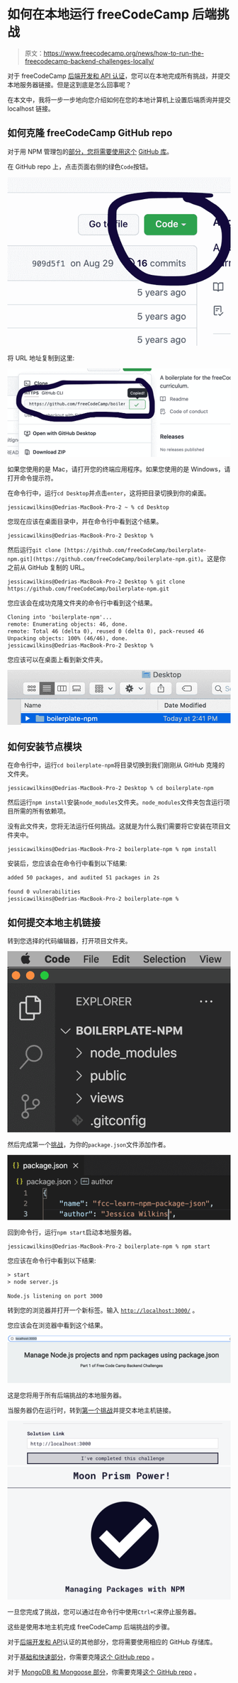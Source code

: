 # 如何在本地运行 freeCodeCamp 后端挑战

> 原文：<https://www.freecodecamp.org/news/how-to-run-the-freecodecamp-backend-challenges-locally/>

对于 freeCodeCamp [后端开发和 API 认证](https://www.freecodecamp.org/learn/back-end-development-and-apis/)，您可以在本地完成所有挑战，并提交本地服务器链接。但是这到底是怎么回事呢？

在本文中，我将一步一步地向您介绍如何在您的本地计算机上设置后端质询并提交 localhost 链接。

## 如何克隆 freeCodeCamp GitHub repo

对于用 NPM 管理包的[部分，您将需要使用这个](https://www.freecodecamp.org/learn/back-end-development-and-apis/#managing-packages-with-npm) [GitHub 库](https://github.com/freeCodeCamp/boilerplate-npm/)。

在 GitHub repo 上，点击页面右侧的绿色`Code`按钮。

![Screen-Shot-2021-11-14-at-2.27.21-PM](img/14e00527183cf685d90cbf40de849777.png)

将 URL 地址复制到这里:

![Screen-Shot-2021-11-14-at-2.28.19-PM](img/5794634ba6113e082083a1edf8262a4a.png)

如果您使用的是 Mac，请打开您的终端应用程序。如果您使用的是 Windows，请打开命令提示符。

在命令行中，运行`cd Desktop`并点击`enter`，这将把目录切换到你的桌面。

```
jessicawilkins@Dedrias-MacBook-Pro-2 ~ % cd Desktop
```

您现在应该在桌面目录中，并在命令行中看到这个结果。

```
jessicawilkins@Dedrias-MacBook-Pro-2 Desktop %
```

然后运行`git clone [https://github.com/freeCodeCamp/boilerplate-npm.git](https://github.com/freeCodeCamp/boilerplate-npm.git)`。这是你之前从 GitHub 复制的 URL。

```
jessicawilkins@Dedrias-MacBook-Pro-2 Desktop % git clone https://github.com/freeCodeCamp/boilerplate-npm.git
```

您应该会在成功克隆文件夹的命令行中看到这个结果。

```
Cloning into 'boilerplate-npm'...
remote: Enumerating objects: 46, done.
remote: Total 46 (delta 0), reused 0 (delta 0), pack-reused 46
Unpacking objects: 100% (46/46), done.
jessicawilkins@Dedrias-MacBook-Pro-2 Desktop %
```

您应该可以在桌面上看到新文件夹。

![Screen-Shot-2021-11-14-at-2.43.24-PM](img/f3327d055ece8496be90456ee11df39a.png)

## 如何安装节点模块

在命令行中，运行`cd boilerplate-npm`将目录切换到我们刚刚从 GitHub 克隆的文件夹。

```
jessicawilkins@Dedrias-MacBook-Pro-2 Desktop % cd boilerplate-npm 
```

然后运行`npm install`安装`node_modules`文件夹。`node_modules`文件夹包含运行项目所需的所有依赖项。

没有此文件夹，您将无法运行任何挑战。这就是为什么我们需要将它安装在项目文件夹中。

```
jessicawilkins@Dedrias-MacBook-Pro-2 boilerplate-npm % npm install 
```

安装后，您应该会在命令行中看到以下结果:

```
added 50 packages, and audited 51 packages in 2s

found 0 vulnerabilities
jessicawilkins@Dedrias-MacBook-Pro-2 boilerplate-npm %
```

## 如何提交本地主机链接

转到您选择的代码编辑器，打开项目文件夹。

![Screen-Shot-2021-11-14-at-3.04.51-PM](img/35b635abdf0031efb0f346893e717c12.png)

然后完成第一个[挑战](https://www.freecodecamp.org/learn/back-end-development-and-apis/managing-packages-with-npm/how-to-use-package-json-the-core-of-any-node-js-project-or-npm-package)，为你的`package.json`文件添加作者。

![Screen-Shot-2021-11-14-at-3.05.54-PM](img/6f920f2da76f3add81037732fd929b2d.png)

回到命令行，运行`npm start`启动本地服务器。

```
jessicawilkins@Dedrias-MacBook-Pro-2 boilerplate-npm % npm start 
```

您应该在命令行中看到以下结果:

```
> start
> node server.js

Node.js listening on port 3000
```

转到您的浏览器并打开一个新标签。输入 [`http://localhost:3000/`](http://localhost:3000/) 。

您应该会在浏览器中看到这个结果。

![Screen-Shot-2021-11-14-at-3.14.23-PM](img/a92346c00342662739b8a5f4314a9757.png)

这是您将用于所有后端挑战的本地服务器。

当服务器仍在运行时，转到[第一个挑战](https://www.freecodecamp.org/learn/back-end-development-and-apis/managing-packages-with-npm/how-to-use-package-json-the-core-of-any-node-js-project-or-npm-package)并提交本地主机链接。

![Screen-Shot-2021-11-14-at-3.16.40-PM](img/88b4fee55a9b24e5343bf20307e85b55.png)![Screen-Shot-2021-11-14-at-3.18.16-PM](img/b4a3938adaf78b4f764845e245571c70.png)

一旦您完成了挑战，您可以通过在命令行中使用`Ctrl+C`来停止服务器。

这些是使用本地主机完成 freeCodeCamp 后端挑战的步骤。

对于[后端开发和 API](https://www.freecodecamp.org/learn/back-end-development-and-apis/)认证的其他部分，您将需要使用相应的 GitHub 存储库。

对于[基础和快速部分](https://www.freecodecamp.org/learn/back-end-development-and-apis/basic-node-and-express/meet-the-node-console)，你需要克隆[这个 GitHub repo](https://github.com/freeCodeCamp/boilerplate-express/) 。

对于 [MongoDB 和 Mongoose 部分](https://www.freecodecamp.org/learn/back-end-development-and-apis/mongodb-and-mongoose/install-and-set-up-mongoose)，你需要克隆[这个 GitHub repo](https://github.com/freeCodeCamp/boilerplate-mongomongoose/) 。